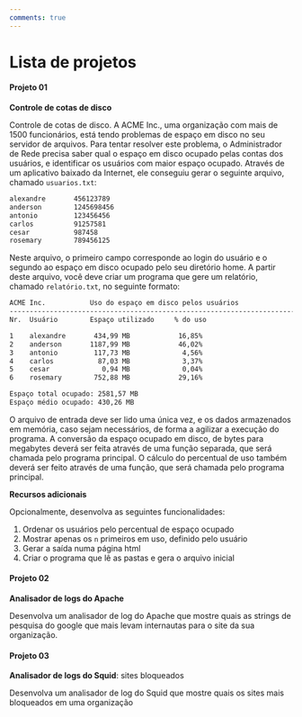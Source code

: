 ```yaml
---
comments: true
---
```


# Lista de projetos

#### Projeto 01

**Controle de cotas de disco**

Controle de cotas de disco. A ACME Inc., uma organização com mais de 1500 funcionários, está tendo problemas de espaço em disco no seu servidor de arquivos. Para tentar resolver este problema, o Administrador de Rede precisa saber qual o espaço em disco ocupado pelas contas dos usuários, e identificar os usuários com maior espaço ocupado. Através de um aplicativo baixado da Internet, ele conseguiu gerar o seguinte arquivo, chamado `usuarios.txt`:

```txt
alexandre       456123789
anderson        1245698456
antonio         123456456
carlos          91257581
cesar           987458
rosemary        789456125
```

Neste arquivo, o primeiro campo corresponde ao login do usuário e o segundo ao espaço em disco ocupado pelo seu diretório home. A partir deste arquivo, você deve criar um programa que gere um relatório, chamado `relatório.txt`, no seguinte formato:

```txt
ACME Inc.           Uso do espaço em disco pelos usuários
------------------------------------------------------------------------
Nr.  Usuário        Espaço utilizado     % do uso

1    alexandre       434,99 MB            16,85%
2    anderson       1187,99 MB            46,02%
3    antonio         117,73 MB             4,56%
4    carlos           87,03 MB             3,37%
5    cesar             0,94 MB             0,04%
6    rosemary        752,88 MB            29,16%

Espaço total ocupado: 2581,57 MB
Espaço médio ocupado: 430,26 MB
```

O arquivo de entrada deve ser lido uma única vez, e os dados armazenados em memória, caso sejam necessários, de forma a agilizar a execução do programa. A conversão da espaço ocupado em disco, de bytes para megabytes deverá ser feita através de uma função separada, que será chamada pelo programa principal. O cálculo do percentual de uso também deverá ser feito através de uma função, que será chamada pelo programa principal.

**Recursos adicionais**

Opcionalmente, desenvolva as seguintes funcionalidades:

1. Ordenar os usuários pelo percentual de espaço ocupado
2. Mostrar apenas os `n` primeiros em uso, definido pelo usuário
3. Gerar a saída numa página html
4. Criar o programa que lê as pastas e gera o arquivo inicial


#### Projeto 02

**Analisador de logs do Apache**

Desenvolva um analisador de log do Apache que mostre quais as strings de pesquisa do google que mais levam internautas para o site da sua organização.


#### Projeto 03

**Analisador de logs do Squid**: sites bloqueados

Desenvolva um analisador de log do Squid que mostre quais os sites mais bloqueados em uma organização
